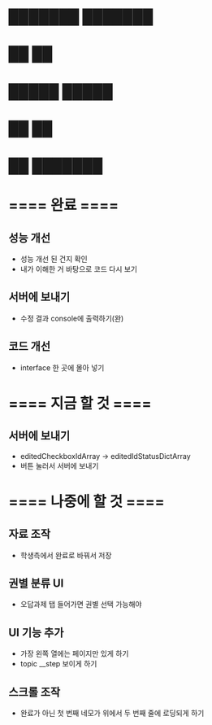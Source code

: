# ███████ ███████ 
# ██      ██      
# █████   █████   
# ██      ██      
# ██      ███████

# ==== 완료 ====
## 성능 개선
- 성능 개선 된 건지 확인
- 내가 이해한 거 바탕으로 코드 다시 보기
## 서버에 보내기
- 수정 결과 console에 출력하기(완)
## 코드 개선
- interface 한 곳에 몰아 넣기

# ==== 지금 할 것 ====
## 서버에 보내기
- editedCheckboxIdArray -> editedIdStatusDictArray
- 버튼 눌러서 서버에 보내기

# ==== 나중에 할 것 ====
## 자료 조작
- 학생측에서 완료로 바꿔서 저장

## 권별 분류 UI
- 오답과제 탭 들어가면 권별 선택 가능해야

## UI 기능 추가
- 가장 왼쪽 열에는 페이지만 있게 하기
- topic __step 보이게 하기

## 스크롤 조작
- 완료가 아닌 첫 번째 네모가 위에서 두 번째 줄에 로딩되게 하기
